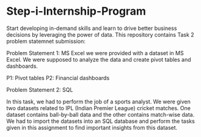 # Step-i-Internship-Program
Start developing in-demand skills and learn to drive better business decisions by leveraging the power of data.
This repository contains Task 2 problem statemnet submission:

Problem Statement 1: MS Excel
we were provided with a dataset in MS Excel. We were supposed to analyze the data and create pivot tables and dashboards.

P1: Pivot tables
P2: Financial dashboards

Problem Statement 2: SQL

In this task, we had to perform the job of a sports analyst. We were given two datasets related to IPL (Indian Premier League) cricket matches. One dataset contains ball-by-ball data and the other contains match-wise data. We had to import the datasets into an SQL database and perform the tasks given in this assignment to find important insights from this dataset.
